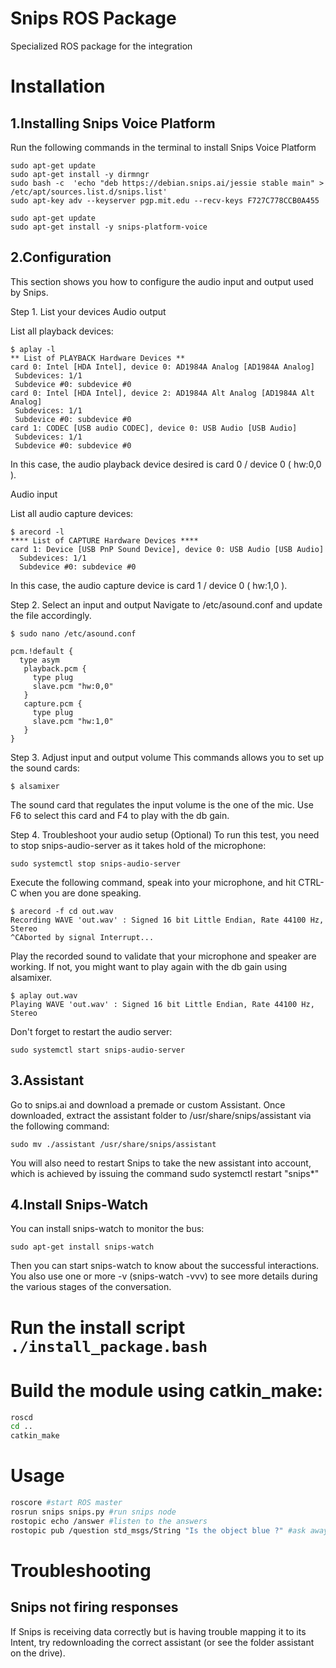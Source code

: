 Snips ROS Package
================================

Specialized ROS package for the integration 

# Installation
## 1.Installing Snips Voice Platform

Run the following commands in the terminal to install Snips Voice Platform

```
sudo apt-get update
sudo apt-get install -y dirmngr
sudo bash -c  'echo "deb https://debian.snips.ai/jessie stable main" > /etc/apt/sources.list.d/snips.list'
sudo apt-key adv --keyserver pgp.mit.edu --recv-keys F727C778CCB0A455

sudo apt-get update
sudo apt-get install -y snips-platform-voice
```

## 2.Configuration
This section shows you how to configure the audio input and output used by Snips.

Step 1. List your devices
Audio output

List all playback devices:

```
$ aplay -l
** List of PLAYBACK Hardware Devices **
card 0: Intel [HDA Intel], device 0: AD1984A Analog [AD1984A Analog]
 Subdevices: 1/1
 Subdevice #0: subdevice #0
card 0: Intel [HDA Intel], device 2: AD1984A Alt Analog [AD1984A Alt Analog]
 Subdevices: 1/1
 Subdevice #0: subdevice #0
card 1: CODEC [USB audio CODEC], device 0: USB Audio [USB Audio]
 Subdevices: 1/1
 Subdevice #0: subdevice #0
```

In this case, the audio playback device desired is card 0 / device 0 ( hw:0,0 ).

Audio input

List all audio capture devices:

```
$ arecord -l
**** List of CAPTURE Hardware Devices ****
card 1: Device [USB PnP Sound Device], device 0: USB Audio [USB Audio]
  Subdevices: 1/1
  Subdevice #0: subdevice #0
```

In this case, the audio capture device is card 1 / device 0 ( hw:1,0 ).

Step 2. Select an input and output
Navigate to /etc/asound.conf and update the file accordingly.

```
$ sudo nano /etc/asound.conf

pcm.!default {
  type asym
   playback.pcm {
     type plug
     slave.pcm "hw:0,0"
   }
   capture.pcm {
     type plug
     slave.pcm "hw:1,0"
   }
}
```

Step 3. Adjust input and output volume
This commands allows you to set up the sound cards:

```
$ alsamixer
```

The sound card that regulates the input volume is the one of the mic. Use F6 to select this card and F4 to play with the db gain.

Step 4. Troubleshoot your audio setup (Optional)
To run this test, you need to stop snips-audio-server as it takes hold of the microphone:

```
sudo systemctl stop snips-audio-server
```

Execute the following command, speak into your microphone, and hit CTRL-C when you are done speaking.

```
$ arecord -f cd out.wav
Recording WAVE 'out.wav' : Signed 16 bit Little Endian, Rate 44100 Hz, Stereo
^CAborted by signal Interrupt...
```

Play the recorded sound to validate that your microphone and speaker are working. If not, you might want to play again with the db gain using alsamixer.

```
$ aplay out.wav
Playing WAVE 'out.wav' : Signed 16 bit Little Endian, Rate 44100 Hz, Stereo
```

Don't forget to restart the audio server:

```
sudo systemctl start snips-audio-server
```

## 3.Assistant
Go to snips.ai and download a premade or custom Assistant. Once downloaded, extract the assistant folder to /usr/share/snips/assistant via the following command:

```
sudo mv ./assistant /usr/share/snips/assistant
```

You will also need to restart Snips to take the new assistant into account, which is achieved by issuing the command
sudo systemctl restart "snips*"

## 4.Install Snips-Watch
You can install snips-watch to monitor the bus:

```
sudo apt-get install snips-watch
```

Then you can start snips-watch to know about the successful interactions. You also use one or more -v (snips-watch -vvv) to see more details during the various stages of the conversation.

# Run the install script `./install_package.bash` 

# Build the module using catkin_make:
```bash
roscd
cd ..
catkin_make
```

# Usage
```bash
roscore #start ROS master
rosrun snips snips.py #run snips node
rostopic echo /answer #listen to the answers
rostopic pub /question std_msgs/String "Is the object blue ?" #ask away !
``` 

# Troubleshooting
## Snips not firing responses

If Snips is receiving data correctly but is having trouble mapping it to its Intent, try redownloading the correct assistant (or see the folder assistant on the drive).

